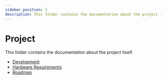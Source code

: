 ```yaml
---
sidebar_position: 3
description: This folder contains the documentation about the project itself.
---
```


# Project

This folder contains the documentation about the project itself.

- [Development](development.md)
- [Hardware Requirements](./hardware-requirements.md)
- [Roadmap](./roadmap.md)